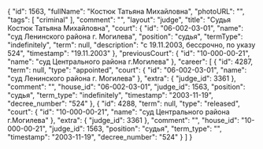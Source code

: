 {
    "id": 1563,
    "fullName": "Костюк Татьяна Михайловна",
    "photoURL": "",
    "tags": [
        "criminal"
    ],
    "comment": "",
    "layout": "judge",
    "title": "Судья Костюк Татьяна Михайловна",
    "court": {
        "id": "06-002-03-01",
        "name": "суд Ленинского района г. Могилева",
        "position": "судья",
        "termType": "indefinitely",
        "term": null,
        "description": "c 19.11.2003, бессрочно, по указу 524",
        "timestamp": "19.11.2003"
    },
    "previousCourt": {
        "id": "10-000-00-21",
        "name": "суд Центрального района г.Могилева"
    },
    "career": [
        {
            "id": 4287,
            "term": null,
            "type": "appointed",
            "court": {
                "id": "06-002-03-01",
                "name": "суд Ленинского района г. Могилева"
            },
            "extra": {
                "judge_id": 3361
            },
            "comment": "",
            "house_id": "06-002-03-01",
            "judge_id": 1563,
            "position": "судья",
            "term_type": "indefinitely",
            "timestamp": "2003-11-19",
            "decree_number": "524"
        },
        {
            "id": 4288,
            "term": null,
            "type": "released",
            "court": {
                "id": "10-000-00-21",
                "name": "суд Центрального района г.Могилева"
            },
            "extra": {
                "judge_id": 3361
            },
            "comment": "",
            "house_id": "10-000-00-21",
            "judge_id": 1563,
            "position": "судья",
            "term_type": "",
            "timestamp": "2003-11-19",
            "decree_number": "524"
        }
    ]
}